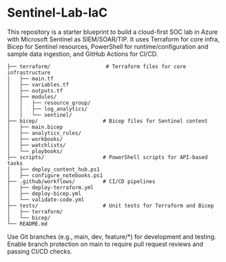 # Sentinel-Lab-IaC

This repository is a starter blueprint to build a cloud-first SOC lab in Azure with Microsoft Sentinel as SIEM/SOAR/TIP. It uses Terraform for core infra, Bicep for Sentinel resources, PowerShell for runtime/configuration and sample data ingestion, and GitHub Actions for CI/CD.


```Sentinel-Lab-Iac/
├── terraform/                  # Terraform files for core infrastructure
│   ├── main.tf
│   ├── variables.tf
│   ├── outputs.tf
│   ├── modules/
│   │   ├── resource_group/
│   │   ├── log_analytics/
│   │   └── sentinel/
├── bicep/                     # Bicep files for Sentinel content
│   ├── main.bicep
│   ├── analytics_rules/
│   ├── workbooks/
│   ├── watchlists/
│   └── playbooks/
├── scripts/                   # PowerShell scripts for API-based tasks
│   ├── deploy_content_hub.ps1
│   ├── configure_notebooks.ps1
├── .github/workflows/         # CI/CD pipelines
│   ├── deploy-terraform.yml
│   ├── deploy-bicep.yml
│   └── validate-code.yml
├── tests/                     # Unit tests for Terraform and Bicep
│   ├── terraform/
│   └── bicep/
└── README.md
```

Use Git branches (e.g., main, dev, feature/*) for development and testing.
Enable branch protection on main to require pull request reviews and passing CI/CD checks.
